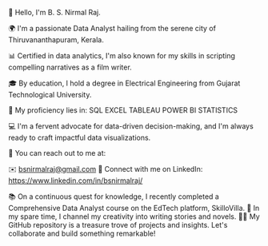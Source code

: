 👋 Hello, I'm B. S. Nirmal Raj.

🌍 I'm a passionate Data Analyst hailing from the serene city of Thiruvananthapuram, Kerala.

📊 Certified in data analytics, I'm also known for my skills in scripting compelling narratives as a film writer.

🎓 By education, I hold a degree in Electrical Engineering from Gujarat Technological University.

💼 My proficiency lies in:
SQL
EXCEL
TABLEAU
POWER BI
STATISTICS

💻 I'm a fervent advocate for data-driven decision-making, and I'm always ready to craft impactful data visualizations.

📧 You can reach out to me at:

✉️ bsnirmalraj@gmail.com
🔗 Connect with me on LinkedIn: https://www.linkedin.com/in/bsnirmalraj/ 

📚 On a continuous quest for knowledge, I recently completed a Comprehensive Data Analyst course on the EdTech platform, SkilloVilla.
📖 In my spare time, I channel my creativity into writing stories and novels.
👨‍💻 My GitHub repository is a treasure trove of projects and insights. Let's collaborate and build something remarkable!

<!---
bsnirmalraj/bsnirmalraj is a ✨ special ✨ repository because its `README.md` (this file) appears on your GitHub profile.
You can click the Preview link to take a look at your changes.
--->
